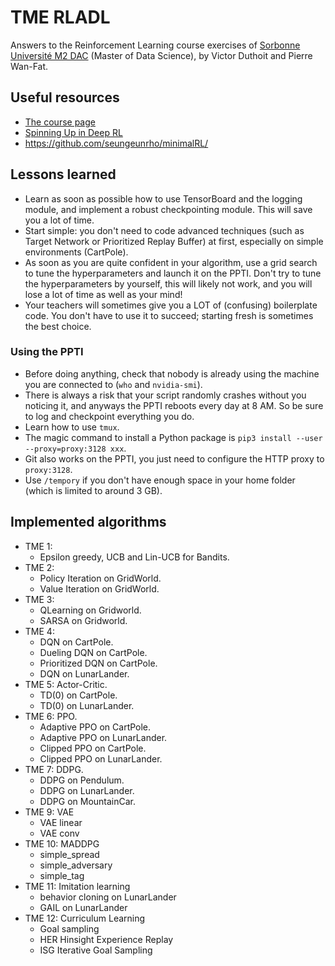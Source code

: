 # TME RLADL

Answers to the Reinforcement Learning course exercises of [Sorbonne Université M2 DAC](http://dac.lip6.fr/master/) (Master of Data Science),
by Victor Duthoit and Pierre Wan-Fat.

## Useful resources

- [The course page](http://dac.lip6.fr/master/rld-2020-2021/)
- [Spinning Up in Deep RL](https://spinningup.openai.com/en/latest/)
- https://github.com/seungeunrho/minimalRL/

## Lessons learned

- Learn as soon as possible how to use TensorBoard and the logging module, and implement a robust checkpointing module.
  This will save you a lot of time.
- Start simple: you don't need to code advanced techniques (such as Target Network or Prioritized Replay Buffer) at first,
  especially on simple environments (CartPole).
- As soon as you are quite confident in your algorithm, use a grid search to tune the hyperparameters and launch it on the PPTI.
  Don't try to tune the hyperparameters by yourself, this will likely not work, and you will lose a lot of time as well as your mind!
- Your teachers will sometimes give you a LOT of (confusing) boilerplate code. You don't have to use it to succeed; starting fresh
  is sometimes the best choice.

### Using the PPTI

- Before doing anything, check that nobody is already using the machine you are connected to (`who` and `nvidia-smi`).
- There is always a risk that your script randomly crashes without you noticing it, and anyways the PPTI reboots every day at 8 AM.
  So be sure to log and checkpoint everything you do.
- Learn how to use `tmux`.
- The magic command to install a Python package is `pip3 install --user --proxy=proxy:3128 xxx`.
- Git also works on the PPTI, you just need to configure the HTTP proxy to `proxy:3128`.
- Use `/tempory` if you don't have enough space in your home folder (which is limited to around 3 GB).

## Implemented algorithms

- TME 1:
  - Epsilon greedy, UCB and Lin-UCB for Bandits.
- TME 2:
  - Policy Iteration on GridWorld.
  - Value Iteration on GridWorld.
- TME 3:
  - QLearning on Gridworld.
  - SARSA on Gridworld.
- TME 4:
  - DQN on CartPole.
  - Dueling DQN on CartPole.
  - Prioritized DQN on CartPole.
  - DQN on LunarLander.
- TME 5: Actor-Critic.
  - TD(0) on CartPole.
  - TD(0) on LunarLander.
- TME 6: PPO.
  - Adaptive PPO on CartPole.
  - Adaptive PPO on LunarLander.
  - Clipped PPO on CartPole.
  - Clipped PPO on LunarLander.
- TME 7: DDPG.
  - DDPG on Pendulum.
  - DDPG on LunarLander.
  - DDPG on MountainCar.
- TME 9: VAE
  - VAE linear
  - VAE conv
- TME 10: MADDPG
  - simple_spread
  - simple_adversary
  - simple_tag
- TME 11: Imitation learning
  - behavior cloning on LunarLander
  - GAIL on LunarLander
- TME 12: Curriculum Learning
  - Goal sampling
  - HER Hinsight Experience Replay
  - ISG Iterative Goal Sampling
